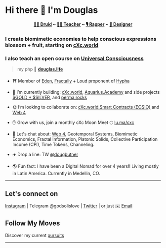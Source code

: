 # Hi there 👋 I'm Douglas

<p align="center"><b>
 <a href="https://www.youtube.com/watch?v=kk2RGJZXyvk&list=PLRRVgL5-YYRXx2wwGewdBxUl5Mr5--4u1">🧙‍♂️ Druid</a> ~ 
 <a href="https://www.skillshare.com/r/user/douglasbutner?gr_tch_ref=on&gr_trp=on">👨‍🏫 Teacher</a> ~ 
 <a href="https://soundcloud.com/sirdouglasfresh/popular-tracks">🎙 Rapper</a> ~ 
 <a href="https://www.redbubble.com/people/SirDouglasFresh/shop">🎨 Designer</a></b>
</p>

### I create biomimetic economies to help conscious expressions blossom + fruit, starting on [cXc.world](https://music.cxc.world)

### I also teach an open course on [Universal Consciousness](https://aquarius.academy/learn/universal-consciousness-densities-dimensions-matrices-grids/) 

> my php 🏡 **[douglas.life](https://douglas.life/)** 

- ⛩️ Member of [Eden](https://edeneos.org/), [Fractally](https://fractally.com/) + Loud proponent of [Hypha](https://hypha.earth/)
- 🔭 I’m currently building: [cXc.world](https://music.cxc.world), [Aquarius.Academy](https://aquarius.academy/) and side projects [$GOLD + $SILVER](https://github.com/dougbutner/gold), and [perma.rocks](https://perma.rocks)
- 🌞 I’m looking to collaborate on: [cXc.world Smart Contracts (EOSIO)](https://github.com/dougbutner/beta-pseudo) and [Web 4](https://github.com/dougbutner/web-4)
- ✋ Grow with us, join a monthly cXc Moon Meet 🌕 [lu.ma/cxc](https://lu.ma/cxc)
- 💬 Let's chat about: [Web 4](https://github.com/dougbutner/web-4), Geotemporal Systems, Biomimetic Economics, Fractal Information, Platonic Solids, Collective Participation Income (CPI), Time Tokens, Channeling.
- ✈️ Drop a line: TW [@dougbutner](https://twitter.com/dougbutner)

- 🌎 Fun fact: I have been a Digital Nomad for over 4 years!! Living mostly in Latin America. Currently in Medellin, CO.

___   

## Let's connect on

 [Instagram](https://instagram.com/iammonlove) | Telegram @godsolislove | [Twitter](https://twitter.com/dougbutner) | or just ✉️ [Email](mailto:douglas@cxc.world) 

## Follow My Moves
Discover my current [pursuits](https://linktr.ee/cxc.world)

___  
